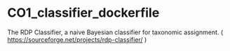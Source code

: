 # CO1_classifier_dockerfile
The RDP Classifier, a naive Bayesian classifier for taxonomic assignment. ( https://sourceforge.net/projects/rdp-classifier/ )
